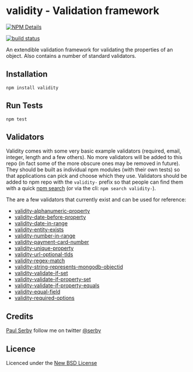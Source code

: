 # validity - Validation framework

[![NPM Details](https://nodei.co/npm/validity.png?stars&downloads)](https://npmjs.org/package/validity)

[![build status](https://api.travis-ci.org/serby/validity.png)](http://travis-ci.org/serby/validity)

An extendible validation framework for validating the properties of an object. Also contains a number of standard validators.

## Installation

    npm install validity

## Run Tests

    npm test

## Validators

Validity comes with some very basic example validators (required, email, integer, length and a few others). No more validators
will be added to this repo (in fact some of the more obscure ones may be removed in future). They should be built as individual
npm modules (with their own tests) so that applications can pick and choose which they use. Validators should be added to npm
repo with the `validity-` prefix so that people can find them with a quick [npm search](https://npmjs.org/search?q=validity-)
(or via the cli: `npm search validity-`).

The are a few validators that currently exist and can be used for reference:

- [validity-alphanumeric-property](https://npmjs.org/package/validity-alphanumeric-property)
- [validity-date-before-property](https://npmjs.org/package/validity-date-before-property)
- [validity-date-in-range](https://npmjs.org/package/validity-date-in-range)
- [validity-entity-exists](https://npmjs.org/package/validity-entity-exists)
- [validity-number-in-range](https://npmjs.org/package/validity-number-in-range)
- [validity-payment-card-number](https://npmjs.org/package/validity-payment-card-number)
- [validity-unique-property](https://npmjs.org/package/validity-unique-property)
- [validity-url-optional-tlds](https://npmjs.org/package/validity-url-optional-tlds)
- [validity-regex-match](https://github.com/tomgco/validity-regex-match)
- [validity-string-represents-mongodb-objectid](https://github.com/tomgco/validity-string-represents-mongodb-objectid)
- [validity-validate-if-set](https://github.com/domharrington/validity-validate-if-set)
- [validity-validate-if-property-set](https://github.com/microadam/validity-validate-if-property-set)
- [validity-validate-if-property-equals](https://github.com/microadam/validity-validate-if-property-equals)
- [validity-equal-field](https://github.com/confuser/node-validity-equal-field)
- [validity-required-options](https://github.com/confuser/node-validity-required-options)

## Credits
[Paul Serby](https://github.com/serby/) follow me on twitter [@serby](http://twitter.com/serby)

## Licence
Licenced under the [New BSD License](http://opensource.org/licenses/bsd-license.php)
